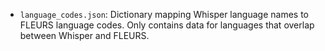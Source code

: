 - `language_codes.json`: Dictionary mapping Whisper language names to FLEURS language codes. Only contains data for languages that overlap between Whisper and FLEURS.